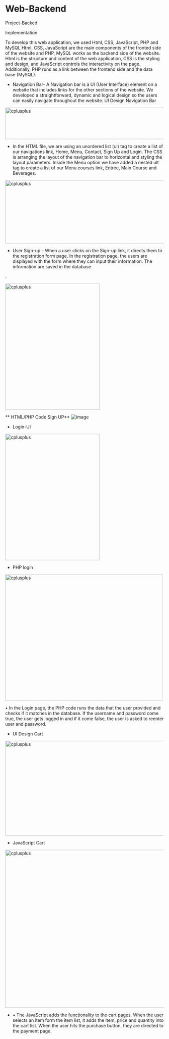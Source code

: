 # Web-Backend
 Project-Backed

Implementation

To develop this web application, we used  Html, CSS, JavaScript, PHP and MySQL Html, CSS, JavaScript are the main components of the fronted side of the website and PHP, MySQL works as the backend side of the website. Html is the structure and content of the web application, CSS is the styling and design, and JavaScript controls the interactivity on the page. Additionally, PHP runs as a link between the frontend side and the data base (MySQL).

* Navigation Bar- A Navigation bar is a UI (User Interface) element on a website that includes links for the other sections of the website. We developed a straightforward, dynamic and logical design so the users can easily navigate throughout the website.
UI Design Navigation Bar

<img src="https://user-images.githubusercontent.com/118632127/203173102-76a21c51-b524-4781-a194-6857e6870947.png" alt="cplusplus" width="1000" height="100"/>

* In the HTML file, we are using an unordered list (ul) tag to create a list of our navigations link, Home, Menu, Contact, Sign Up and Login. The CSS is arranging the layout of the navigation bar to horizontal and styling the layout parameters. Inside the Menu option we have added a nested ult tag to create a list of our Menu courses link, Entrée, Main Course and Beverages.

<img src="https://user-images.githubusercontent.com/118632127/203174316-1159fb01-fadf-4a86-b78c-54219a3a4221.png" alt="cplusplus" width="1000" height="200"/>

* User Sign-up – When a user clicks on the Sign-up link, it directs them to the registration form page. In the registration page, the users are displayed with the form where they can input their information. The information are saved in the database 



.

<img src="https://user-images.githubusercontent.com/118632127/203174491-fb113611-fe2a-4311-9a31-af97d8057fac.png" alt="cplusplus" width="300" height="400"/>

** HTML/PHP Code Sign UP**
![image](https://user-images.githubusercontent.com/118632127/203174526-dac9dd05-33a7-4f48-bb0a-fed3a4b29888.png)

* Login-UI
<img src="https://user-images.githubusercontent.com/118632127/203200892-7f1c5c9e-a4c5-46c2-bf08-01985dffe8b9.png" alt="cplusplus" width="300" height="400"/>

* PHP login
<img src="https://user-images.githubusercontent.com/118632127/203390409-95d1ab04-c2e2-4156-b86e-8c523355586d.png" alt="cplusplus" width="500" height="400"/>

•	In the Login page, the PHP code runs the data that the user provided and checks if it matches in the database. If the username and password come true, the user gets logged in and if it come false, the user is asked to reenter user and password.  

* UI Design Cart

<img src="https://user-images.githubusercontent.com/118632127/203390993-fccab4ba-5e90-402c-989a-174a44d465a7.png" alt="cplusplus" width="1000" height="300"/>

* JavaScript Cart
<img src="https://user-images.githubusercontent.com/118632127/203391194-0e78db01-78f0-4566-a2f8-baf5eded8017.png" alt="cplusplus" width="1000" height="500"/>

* •	The JavaScript adds the functionality to the cart pages. When the user selects an item form the item list, it adds the item, price and quantity into the cart list. When the user hits the purchase button, they are directed to the payment page. 








